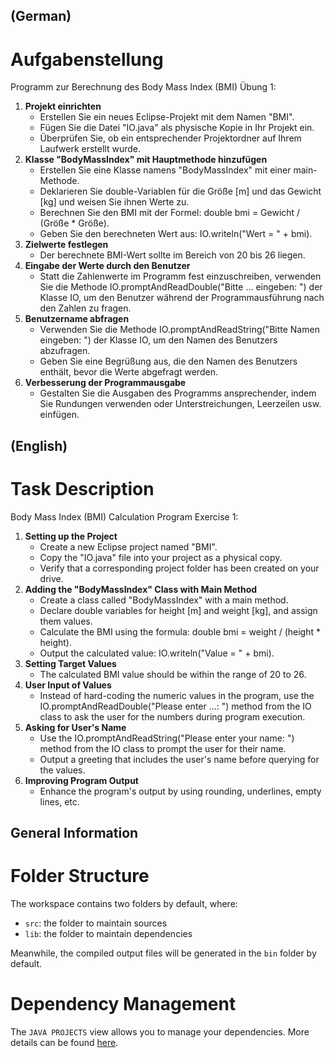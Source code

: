 ## (German)
# **Aufgabenstellung**
Programm zur Berechnung des Body Mass Index (BMI) Übung 1:

1. **Projekt einrichten**
   - Erstellen Sie ein neues Eclipse-Projekt mit dem Namen "BMI".
   - Fügen Sie die Datei "IO.java" als physische Kopie in Ihr Projekt ein.
   - Überprüfen Sie, ob ein entsprechender Projektordner auf Ihrem Laufwerk erstellt wurde.
2. **Klasse "BodyMassIndex" mit Hauptmethode hinzufügen**
   - Erstellen Sie eine Klasse namens "BodyMassIndex" mit einer main-Methode.
   - Deklarieren Sie double-Variablen für die Größe [m] und das Gewicht [kg] und weisen Sie ihnen Werte zu.
   - Berechnen Sie den BMI mit der Formel: double bmi = Gewicht / (Größe * Größe).
   - Geben Sie den berechneten Wert aus: IO.writeln("Wert = " + bmi).
3. **Zielwerte festlegen**
   - Der berechnete BMI-Wert sollte im Bereich von 20 bis 26 liegen.
4. **Eingabe der Werte durch den Benutzer**
   - Statt die Zahlenwerte im Programm fest einzuschreiben, verwenden Sie die Methode IO.promptAndReadDouble("Bitte ... eingeben: ") der Klasse IO, um den Benutzer während der Programmausführung nach den Zahlen zu fragen.
5. **Benutzername abfragen**
   - Verwenden Sie die Methode IO.promptAndReadString("Bitte Namen eingeben: ") der Klasse IO, um den Namen des Benutzers abzufragen.
   - Geben Sie eine Begrüßung aus, die den Namen des Benutzers enthält, bevor die Werte abgefragt werden.
6. **Verbesserung der Programmausgabe**
   - Gestalten Sie die Ausgaben des Programms ansprechender, indem Sie Rundungen verwenden oder Unterstreichungen, Leerzeilen usw. einfügen.


## (English)
# **Task Description**
Body Mass Index (BMI) Calculation Program Exercise 1:

1. **Setting up the Project**
   - Create a new Eclipse project named "BMI".
   - Copy the "IO.java" file into your project as a physical copy.
   - Verify that a corresponding project folder has been created on your drive.
2. **Adding the "BodyMassIndex" Class with Main Method**
   - Create a class called "BodyMassIndex" with a main method.
   - Declare double variables for height [m] and weight [kg], and assign them values.
   - Calculate the BMI using the formula: double bmi = weight / (height * height).
   - Output the calculated value: IO.writeln("Value = " + bmi).
3. **Setting Target Values**
   - The calculated BMI value should be within the range of 20 to 26.
4. **User Input of Values**
   - Instead of hard-coding the numeric values in the program, use the IO.promptAndReadDouble("Please enter ...: ") method from the IO class to ask the user for the numbers during program execution.
5. **Asking for User's Name**
   - Use the IO.promptAndReadString("Please enter your name: ") method from the IO class to prompt the user for their name.
   - Output a greeting that includes the user's name before querying for the values.
6. **Improving Program Output**
   - Enhance the program's output by using rounding, underlines, empty lines, etc.

## General Information
# **Folder Structure**
The workspace contains two folders by default, where:

- `src`: the folder to maintain sources
- `lib`: the folder to maintain dependencies

Meanwhile, the compiled output files will be generated in the `bin` folder by default.

# **Dependency Management**
The `JAVA PROJECTS` view allows you to manage your dependencies. More details can be found [here](https://github.com/microsoft/vscode-java-dependency#manage-dependencies).

